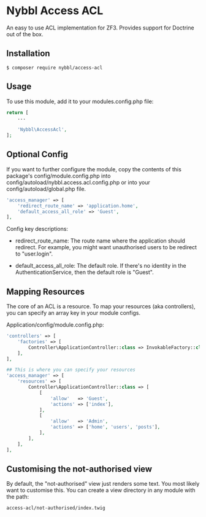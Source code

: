 # Nybbl Access ACL
An easy to use ACL implementation for ZF3. Provides support for Doctrine out of the box.

## Installation
```
$ composer require nybbl/access-acl
```

## Usage
To use this module, add it to your modules.config.php file:
```php
return [
    ...
    
    'Nybbl\AccessAcl',
];
```

## Optional Config
If you want to further configure the module, copy the contents of this package's config/module.config.php
into config/autoload/nybbl.access.acl.config.php or into your config/autoload/global.php file.

```php
'access_manager' => [
    'redirect_route_name' => 'application.home',
    'default_access_all_role' => 'Guest',
],
```

Config key descriptions:
- redirect_route_name: The route name where the application should redirect.
For example, you might want unauthorised users to be redirect to "user.login". 

- default_access_all_role: The default role. If there's no identity in the AuthenticationService,
then the default role is "Guest".

## Mapping Resources
The core of an ACL is a resource. To map your resources (aka controllers), you can specify
an array key in your module configs.

Application/config/module.config.php:
```php
'controllers' => [
    'factories' => [
        Controller\ApplicationController::class => InvokableFactory::class,
    ],
],

## This is where you can specify your resources
'access_manager' => [
    'resources' => [
        Controller\ApplicationController::class => [
            [
                'allow'   => 'Guest',
                'actions' => ['index'],
            ],
            [
                'allow'   => 'Admin',
                'actions' => ['home', 'users', 'posts'],
            ],
        ],
    ],
],
```

## Customising the not-authorised view
By default, the "not-authorised" view just renders some text. You most likely want to customise this.
You can create a view directory in any module with the path:
```
access-acl/not-authorised/index.twig
```
